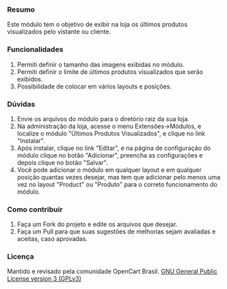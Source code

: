 ### Resumo

Este módulo tem o objetivo de exibir na loja os últimos produtos visualizados pelo vistante ou cliente.

### Funcionalidades

 1. Permiti definir o tamanho das imagens exibidas no módulo.
 2. Permiti definir o limite de últimos produtos visualizados que serão exibidos.
 3. Possibilidade de colocar em vários layouts e posições.

### Dúvidas

 1. Envie os arquivos do módulo para o diretório raiz da sua loja.
 2. Na administração da loja, acesse o menu Extensões->Módulos, e localize o módulo "Últimos Produtos Visualizados", e clique no link "Instalar".
 3. Após instalar, clique no link "Editar", e na página de configuração do módulo clique no botão "Adicionar", preencha as configurações e depois clique no botão "Salvar".
 4. Você pode adicionar o módulo em qualquer layout e em qualquer posição quantas vezes desejar, mas tem que adicionar pelo menos uma vez no layout "Product" ou "Produto" para o correto funcionamento do módulo.

### Como contribuir

 1. Faça um Fork do projeto e edite os arquivos que desejar.
 2. Faça um Pull para que suas sugestões de melhorias sejam avaliadas e aceitas, caso aprovadas.

### Licença

Mantido e revisado pela comunidade OpenCart Brasil.
[GNU General Public License version 3 (GPLv3)](https://github.com/opencartbrasil/traducao/blob/master/LICENSE)
